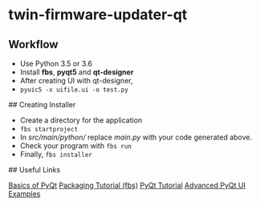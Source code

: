 # twin-firmware-updater-qt

## Workflow
* Use Python 3.5 or 3.6
* Install **fbs**, **pyqt5** and **qt-designer**
* After creating UI with qt-designer,
* `pyuic5 -x uifile.ui -o test.py`

## Creating Installer

* Create a directory for the application
* `fbs startproject`
* In *src/main/python/* replace *main.py* with your code generated above.
* Check your program with `fbs run`
* Finally, `fbs installer`

## Useful Links

[Basics of PyQt](https://www.learnpyqt.com)
[Packaging Tutorial (fbs)](https://libraries.io/github/mherrmann/fbs-tutorial)
[PyQt Tutorial](https://www.youtube.com/playlist?list=PLzMcBGfZo4-lB8MZfHPLTEHO9zJDDLpYj)
[Advanced PyQt UI Examples](https://www.youtube.com/user/VFXtestingWMP)
